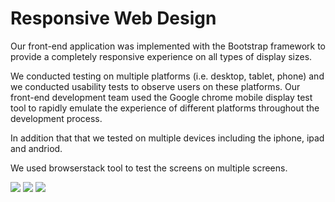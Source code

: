 # Responsive Web Design

Our front-end application was implemented with the Bootstrap framework to provide a completely 
responsive experience on all types of display sizes.

We conducted testing on multiple platforms (i.e. desktop, tablet, phone) 
and we conducted usability tests to observe users on these platforms. 
Our front-end development team used the Google chrome mobile display test tool to 
rapidly emulate the experience of different platforms throughout the development process.

In addition that that we tested on multiple devices including the iphone, ipad and andriod.

We used browserstack tool to test the screens on multiple screens.

<img src="https://github.com/spinsys/agile/blob/master/images/responsive/dhs-kudos-mobile-.png">
<img src="https://github.com/spinsys/agile/blob/master/images/responsive/dhs-welcome-1000pxfluid-dashboard.png">
<img src="https://github.com/spinsys/agile/blob/master/images/responsive/dhs-welcome-1000pxfluid-v2.png">

